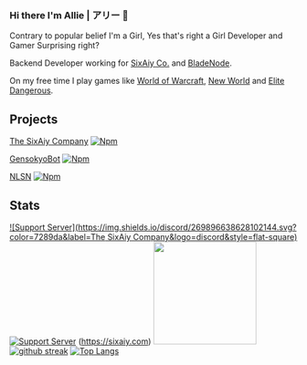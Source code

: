 ### Hi there I'm Allie | アリー 👋
Contrary to popular belief I'm a Girl, Yes that's right a Girl Developer and Gamer Surprising right?

Backend Developer working for [SixAiy Co.](https://sixaiy.com) and [BladeNode](https://bladenode.com). 

On my free time I play games like [World of Warcraft](https://worldofwarcraft.com), [New World](https://newworld.com) and [Elite Dangerous](https://elitedangerous.com/). 

## Projects
[The SixAiy Company](https://sixaiy.com) [![Npm](https://badgen.net/badge/icon/npm?icon=npm&label)](https://npm.js.org) 

[GensokyoBot](https://gensokyobot.com) [![Npm](https://badgen.net/badge/icon/npm?icon=npm&label)](https://npm.js.org) 

[NLSN](https://thenlsn.com) [![Npm](https://badgen.net/badge/icon/npm?icon=npm&label)](https://npm.js.org) 


## Stats
[![Support Server](https://img.shields.io/discord/269896638628102144.svg?color=7289da&label=The SixAiy Company&logo=discord&style=flat-square)](https://discord.gg/C3vRDBU5kR)
[![Support Server](https://img.shields.io/discord/269896638628102144.svg?label=Discord&logo=Discord&colorB=7289da&style=for-the-badge)](https://discord.gg/C3vRDBU5kR)
(https://sixaiy.com)
<img height="180em" src="https://github-readme-stats.vercel.app/api?username=SixAiy&show_icons=true&theme=dracula&hide_border=true&count_private=true&include_all_commits=true" />
[![github streak](https://github-readme-streak-stats.herokuapp.com/?user=SixAiy&theme=blue-green)](https://sixaiy.com)
[![Top Langs](https://github-readme-stats.vercel.app/api/top-langs/?username=SixAiy&layout=compact)](https://sixaiy.com)
